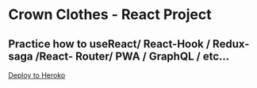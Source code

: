 # Crown Clothes - React Project

Practice how to useReact/ React-Hook / Redux-saga /React- Router/ PWA / GraphQL / etc...
---
[Deploy to Heroko]([https://crwn-clothes-tacchuang.herokuapp.com/])